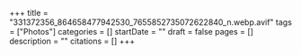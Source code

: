 +++
title = "331372356_864658477942530_7655852735072622840_n.webp.avif"
tags = ["Photos"]
categories = []
startDate = ""
draft = false
pages = []
description = ""
citations = []
+++
